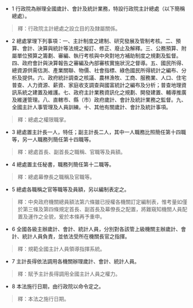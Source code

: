 * 1 行政院為辦理全國歲計、會計及統計業務，特設行政院主計總處（以下簡稱總處）。

> 釋：行政院主計總處之設立目的及隸屬關係。

* 2 總處掌理下列事項：一、主計制度之建制、研究發展及管制考核。二、預算、會計、決算與統計等法規之擬訂、修正、廢止及解釋。三、公務預算、附屬單位預算之籌劃、審編、執行考核與中央對地方補助制度之規劃及監督。四、政府會計與決算報告之審編及內部審核實施狀況之督導。五、國民所得、總資源供需估測、產業關聯、物價、社會指標、綠色國民所得統計之編布、分析及提供。六、政府統計調查之核議、農林漁牧、工商、服務業、人口、住宅普查、人力資源、薪資、家庭收支調查與國富統計之編布及分析；普查地理資訊系統之建置及維護。七、政府主計業務資訊化之規劃、開發建置、輔導推廣及維運管理。八、直轄市、縣（市）政府歲計、會計及統計業務之監督。九、全國主計人事管理及人員訓練。十、其他有關歲計、會計及統計事項。

> 釋：總處之權限職掌。

* 3 總處置主計長一人，特任；副主計長二人，其中一人職務比照簡任第十四職等，另一人職務列簡任第十四職等。

> 釋：總處首長、副首長之職稱、官職等及員額。

* 4 總處置主任秘書，職務列簡任第十二職等。

> 釋：總處幕僚長之職稱及官職等。

* 5 總處各職稱之官等職等及員額，另以編制表定之。

> 釋：中央政府機關總員額法第六條雖已授權各機關訂定編制表，惟考量如僅於第三條及第四條規定首長、副首長及幕僚長之配置，將難窺知機關人員配置及運作之全貌，爰於本條再予重申。

* 6 全國各級主辦歲計、會計、統計人員，分別對各該管上級機關主辦歲計、會計、統計人員負責，並依法受所在機關長官之指揮。

> 釋：規範全國主計人員領導指揮系統。

* 7 主計長得依法調用各機關辦理歲計、會計、統計人員。

> 釋：賦予主計長得調用全國主計人員之權力。

* 8 本法施行日期，由行政院以命令定之。

> 釋：本法之施行日期。

